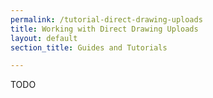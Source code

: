 ```yaml
---
permalink: /tutorial-direct-drawing-uploads
title: Working with Direct Drawing Uploads
layout: default
section_title: Guides and Tutorials

---
```


TODO